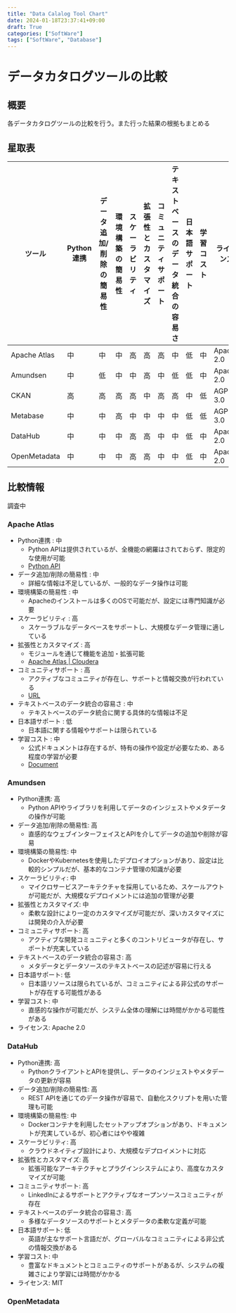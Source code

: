 ```yaml
---
title: "Data Calalog Tool Chart"
date: 2024-01-18T23:37:41+09:00
draft: True
categories: ["SoftWare"]
tags: ["SoftWare", "Database"]
---
```

# データカタログツールの比較

## 概要

各データカタログツールの比較を行う。また行った結果の根拠もまとめる

## 星取表

| ツール          | Python連携 | データ追加/削除の簡易性 | 環境構築の簡易性 | スケーラビリティ | 拡張性とカスタマイズ | コミュニティサポート | テキストベースのデータ統合の容易さ | 日本語サポート | 学習コスト | ライセンス   |
|-----------------|------------|-----------------------|----------------|----------------|-------------------|------------------|-----------------------------|----------------|------------|------------|
| Apache Atlas    | 中         | 中                    | 中             | 高             | 高               | 高              | 中                          | 低             | 中         | Apache 2.0 |
| Amundsen        | 中         | 低                    | 中             | 中             | 高               | 中              | 低                          | 低             | 中         | Apache 2.0 |
| CKAN            | 高         | 高                    | 高             | 高             | 中               | 高              | 高                          | 中             | 低         | AGPL-3.0   |
| Metabase        | 中         | 中                    | 高             | 中             | 中               | 中              | 中                          | 低             | 低         | AGPL-3.0   |
| DataHub         | 中         | 中                    | 中             | 高             | 高               | 中              | 中                          | 低             | 中         | Apache 2.0 |
| OpenMetadata    | 中         | 中                    | 中             | 高             | 高               | 中              | 中                          | 低             | 中         | Apache 2.0 |

## 比較情報

調査中

### Apache Atlas

- Python連携 : 中
  - Python APIは提供されているが、全機能の網羅はされておらず、限定的な使用が可能
  - [Python API](https://github.com/apache/atlas/tree/master/intg/src/main/python)
- データ追加/削除の簡易性 : 中
  - 詳細な情報は不足しているが、一般的なデータ操作は可能
- 環境構築の簡易性 : 中
  - Apacheのインストールは多くのOSで可能だが、設定には専門知識が必要
- スケーラビリティ : 高
  - スケーラブルなデータベースをサポートし、大規模なデータ管理に適している
- 拡張性とカスタマイズ : 高
  - モジュールを通じて機能を追加・拡張可能
  - [Apache Atlas | Cloudera](https://www.cloudera.com/products/open-source/apache-hadoop/apache-atlas.html)
- コミュニティサポート : 高
  - アクティブなコミュニティが存在し、サポートと情報交換が行われている
  - [URL](https://www.apache.org/foundation/)
- テキストベースのデータ統合の容易さ : 中
  - テキストベースのデータ統合に関する具体的な情報は不足
- 日本語サポート : 低
  - 日本語に関する情報やサポートは限られている
- 学習コスト : 中
  - 公式ドキュメントは存在するが、特有の操作や設定が必要なため、ある程度の学習が必要
  - [Document](https://atlas.apache.org/#/)

### Amundsen

- Python連携: 高
  - Python APIやライブラリを利用してデータのインジェストやメタデータの操作が可能
- データ追加/削除の簡易性: 高
  - 直感的なウェブインターフェイスとAPIを介してデータの追加や削除が容易
- 環境構築の簡易性: 中
  - DockerやKubernetesを使用したデプロイオプションがあり、設定は比較的シンプルだが、基本的なコンテナ管理の知識が必要
- スケーラビリティ: 中
  - マイクロサービスアーキテクチャを採用しているため、スケールアウトが可能だが、大規模なデプロイメントには追加の管理が必要
- 拡張性とカスタマイズ: 中
  - 柔軟な設計により一定のカスタマイズが可能だが、深いカスタマイズには開発の介入が必要
- コミュニティサポート: 高
  - アクティブな開発コミュニティと多くのコントリビュータが存在し、サポートが充実している
- テキストベースのデータ統合の容易さ: 高
  - メタデータとデータソースのテキストベースの記述が容易に行える
- 日本語サポート: 低
  - 日本語リソースは限られているが、コミュニティによる非公式のサポートが存在する可能性がある
- 学習コスト: 中
  - 直感的な操作が可能だが、システム全体の理解には時間がかかる可能性がある
- ライセンス: Apache 2.0

### DataHub

- Python連携: 高
  - PythonクライアントとAPIを提供し、データのインジェストやメタデータの更新が容易
- データ追加/削除の簡易性: 高
  - REST APIを通じてのデータ操作が容易で、自動化スクリプトを用いた管理も可能
- 環境構築の簡易性: 中
  - Dockerコンテナを利用したセットアップオプションがあり、ドキュメントが充実しているが、初心者にはやや複雑
- スケーラビリティ: 高
  - クラウドネイティブ設計により、大規模なデプロイメントに対応
- 拡張性とカスタマイズ: 高
  - 拡張可能なアーキテクチャとプラグインシステムにより、高度なカスタマイズが可能
- コミュニティサポート: 高
  - LinkedInによるサポートとアクティブなオープンソースコミュニティが存在
- テキストベースのデータ統合の容易さ: 高
  - 多様なデータソースのサポートとメタデータの柔軟な定義が可能
- 日本語サポート: 低
  - 英語が主なサポート言語だが、グローバルなコミュニティによる非公式の情報交換がある
- 学習コスト: 中
  - 豊富なドキュメントとコミュニティのサポートがあるが、システムの複雑さにより学習には時間がかかる
- ライセンス: MIT

### OpenMetadata